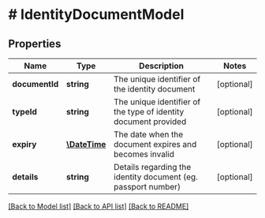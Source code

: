 # # IdentityDocumentModel

## Properties

Name | Type | Description | Notes
------------ | ------------- | ------------- | -------------
**documentId** | **string** | The unique identifier of the identity document | [optional]
**typeId** | **string** | The unique identifier of the type of identity document provided | [optional]
**expiry** | [**\DateTime**](\DateTime.md) | The date when the document expires and becomes invalid | [optional]
**details** | **string** | Details regarding the identity document (eg. passport number) | [optional]

[[Back to Model list]](../../README.md#models) [[Back to API list]](../../README.md#endpoints) [[Back to README]](../../README.md)
